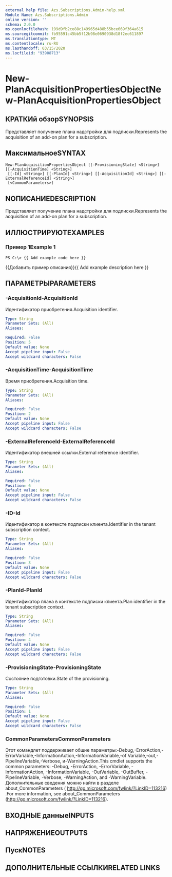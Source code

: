 ```yaml
---
external help file: Azs.Subscriptions.Admin-help.xml
Module Name: Azs.Subscriptions.Admin
online version: ''
schema: 2.0.0
ms.openlocfilehash: 199d9fb2ce88c149965d488b55bce669f364a615
ms.sourcegitcommit: fb95591c45bb5f12b98e0690938d18f2ec611897
ms.translationtype: MT
ms.contentlocale: ru-RU
ms.lasthandoff: 03/15/2020
ms.locfileid: "93908713"
---
```

# <span data-ttu-id="c671c-101">New-PlanAcquisitionPropertiesObject</span><span class="sxs-lookup"><span data-stu-id="c671c-101">New-PlanAcquisitionPropertiesObject</span></span>

## <span data-ttu-id="c671c-102">КРАТКИй обзор</span><span class="sxs-lookup"><span data-stu-id="c671c-102">SYNOPSIS</span></span>
<span data-ttu-id="c671c-103">Представляет получение плана надстройки для подписки.</span><span class="sxs-lookup"><span data-stu-id="c671c-103">Represents the acquisition of an add-on plan for a subscription.</span></span>

## <span data-ttu-id="c671c-104">Максимальное</span><span class="sxs-lookup"><span data-stu-id="c671c-104">SYNTAX</span></span>

```
New-PlanAcquisitionPropertiesObject [[-ProvisioningState] <String>] [[-AcquisitionTime] <String>]
 [[-Id] <String>] [[-PlanId] <String>] [[-AcquisitionId] <String>] [[-ExternalReferenceId] <String>]
 [<CommonParameters>]
```

## <span data-ttu-id="c671c-105">NОПИСАНИЕ</span><span class="sxs-lookup"><span data-stu-id="c671c-105">DESCRIPTION</span></span>
<span data-ttu-id="c671c-106">Представляет получение плана надстройки для подписки.</span><span class="sxs-lookup"><span data-stu-id="c671c-106">Represents the acquisition of an add-on plan for a subscription.</span></span>

## <span data-ttu-id="c671c-107">ИЛЛЮСТРИРУЮТ</span><span class="sxs-lookup"><span data-stu-id="c671c-107">EXAMPLES</span></span>

### <span data-ttu-id="c671c-108">Пример 1</span><span class="sxs-lookup"><span data-stu-id="c671c-108">Example 1</span></span>
```
PS C:\> {{ Add example code here }}
```

<span data-ttu-id="c671c-109">{{Добавить пример описания}}</span><span class="sxs-lookup"><span data-stu-id="c671c-109">{{ Add example description here }}</span></span>

## <span data-ttu-id="c671c-110">ПАРАМЕТРЫ</span><span class="sxs-lookup"><span data-stu-id="c671c-110">PARAMETERS</span></span>

### <span data-ttu-id="c671c-111">-AcquisitionId</span><span class="sxs-lookup"><span data-stu-id="c671c-111">-AcquisitionId</span></span>
<span data-ttu-id="c671c-112">Идентификатор приобретения.</span><span class="sxs-lookup"><span data-stu-id="c671c-112">Acquisition identifier.</span></span>

```yaml
Type: String
Parameter Sets: (All)
Aliases: 

Required: False
Position: 5
Default value: None
Accept pipeline input: False
Accept wildcard characters: False
```

### <span data-ttu-id="c671c-113">-AcquisitionTime</span><span class="sxs-lookup"><span data-stu-id="c671c-113">-AcquisitionTime</span></span>
<span data-ttu-id="c671c-114">Время приобретения.</span><span class="sxs-lookup"><span data-stu-id="c671c-114">Acquisition time.</span></span>

```yaml
Type: String
Parameter Sets: (All)
Aliases: 

Required: False
Position: 2
Default value: None
Accept pipeline input: False
Accept wildcard characters: False
```

### <span data-ttu-id="c671c-115">-ExternalReferenceId</span><span class="sxs-lookup"><span data-stu-id="c671c-115">-ExternalReferenceId</span></span>
<span data-ttu-id="c671c-116">Идентификатор внешней ссылки.</span><span class="sxs-lookup"><span data-stu-id="c671c-116">External reference identifier.</span></span>

```yaml
Type: String
Parameter Sets: (All)
Aliases: 

Required: False
Position: 6
Default value: None
Accept pipeline input: False
Accept wildcard characters: False
```

### <span data-ttu-id="c671c-117">-ID</span><span class="sxs-lookup"><span data-stu-id="c671c-117">-Id</span></span>
<span data-ttu-id="c671c-118">Идентификатор в контексте подписки клиента.</span><span class="sxs-lookup"><span data-stu-id="c671c-118">Identifier in the tenant subscription context.</span></span>

```yaml
Type: String
Parameter Sets: (All)
Aliases: 

Required: False
Position: 3
Default value: None
Accept pipeline input: False
Accept wildcard characters: False
```

### <span data-ttu-id="c671c-119">-PlanId</span><span class="sxs-lookup"><span data-stu-id="c671c-119">-PlanId</span></span>
<span data-ttu-id="c671c-120">Идентификатор плана в контексте подписки клиента.</span><span class="sxs-lookup"><span data-stu-id="c671c-120">Plan identifier in the tenant subscription context.</span></span>

```yaml
Type: String
Parameter Sets: (All)
Aliases: 

Required: False
Position: 4
Default value: None
Accept pipeline input: False
Accept wildcard characters: False
```

### <span data-ttu-id="c671c-121">-ProvisioningState</span><span class="sxs-lookup"><span data-stu-id="c671c-121">-ProvisioningState</span></span>
<span data-ttu-id="c671c-122">Состояние подготовки.</span><span class="sxs-lookup"><span data-stu-id="c671c-122">State of the provisioning.</span></span>

```yaml
Type: String
Parameter Sets: (All)
Aliases: 

Required: False
Position: 1
Default value: None
Accept pipeline input: False
Accept wildcard characters: False
```

### <span data-ttu-id="c671c-123">CommonParameters</span><span class="sxs-lookup"><span data-stu-id="c671c-123">CommonParameters</span></span>
<span data-ttu-id="c671c-124">Этот командлет поддерживает общие параметры:-Debug,-ErrorAction,-ErrorVariable,-InformationAction,-InformationVariable,-of Variable,-out,-PipelineVariable,-Verbose, и-WarningAction.</span><span class="sxs-lookup"><span data-stu-id="c671c-124">This cmdlet supports the common parameters: -Debug, -ErrorAction, -ErrorVariable, -InformationAction, -InformationVariable, -OutVariable, -OutBuffer, -PipelineVariable, -Verbose, -WarningAction, and -WarningVariable.</span></span> <span data-ttu-id="c671c-125">Дополнительные сведения можно найти в разделе about_CommonParameters ( http://go.microsoft.com/fwlink/?LinkID=113216) .</span><span class="sxs-lookup"><span data-stu-id="c671c-125">For more information, see about_CommonParameters (http://go.microsoft.com/fwlink/?LinkID=113216).</span></span>

## <span data-ttu-id="c671c-126">ВХОДНЫЕ данные</span><span class="sxs-lookup"><span data-stu-id="c671c-126">INPUTS</span></span>

## <span data-ttu-id="c671c-127">НАПРЯЖЕНИЕ</span><span class="sxs-lookup"><span data-stu-id="c671c-127">OUTPUTS</span></span>

## <span data-ttu-id="c671c-128">Пуск</span><span class="sxs-lookup"><span data-stu-id="c671c-128">NOTES</span></span>

## <span data-ttu-id="c671c-129">ДОПОЛНИТЕЛЬНЫЕ ССЫЛКИ</span><span class="sxs-lookup"><span data-stu-id="c671c-129">RELATED LINKS</span></span>

